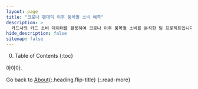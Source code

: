 ```yaml
---
layout: page
title: "코로나 팬데믹 이후 품목별 소비 예측"
description: >
  카드사의 카드 소비 데이터를 활용하여 코로나 이후 품목별 소비를 분석한 팀 프로젝트입니다.
hide_description: false
sitemap: false
---
```


0. Table of Contents
{:toc}

아아아.

Go back to [About](about.md){:.heading.flip-title}
{:.read-more}